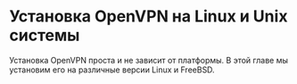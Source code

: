 # Установка OpenVPN на Linux и Unix системы

Установка OpenVPN проста и не зависит от платформы. В этой главе мы установим его на различные версии Linux и FreeBSD.
